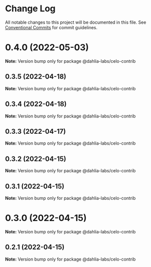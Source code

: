 # Change Log

All notable changes to this project will be documented in this file.
See [Conventional Commits](https://conventionalcommits.org) for commit guidelines.

# 0.4.0 (2022-05-03)

**Note:** Version bump only for package @dahlia-labs/celo-contrib





## 0.3.5 (2022-04-18)

**Note:** Version bump only for package @dahlia-labs/celo-contrib





## 0.3.4 (2022-04-18)

**Note:** Version bump only for package @dahlia-labs/celo-contrib





## 0.3.3 (2022-04-17)

**Note:** Version bump only for package @dahlia-labs/celo-contrib





## 0.3.2 (2022-04-15)

**Note:** Version bump only for package @dahlia-labs/celo-contrib





## 0.3.1 (2022-04-15)

**Note:** Version bump only for package @dahlia-labs/celo-contrib





# 0.3.0 (2022-04-15)

**Note:** Version bump only for package @dahlia-labs/celo-contrib





## 0.2.1 (2022-04-15)

**Note:** Version bump only for package @dahlia-labs/celo-contrib
